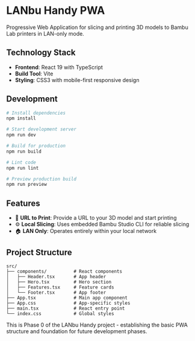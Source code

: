 # LANbu Handy PWA

Progressive Web Application for slicing and printing 3D models to Bambu Lab printers in LAN-only mode.

## Technology Stack

- **Frontend**: React 19 with TypeScript
- **Build Tool**: Vite
- **Styling**: CSS3 with mobile-first responsive design

## Development

```bash
# Install dependencies
npm install

# Start development server
npm run dev

# Build for production
npm run build

# Lint code
npm run lint

# Preview production build
npm run preview
```

## Features

- 🔗 **URL to Print**: Provide a URL to your 3D model and start printing
- ⚙️ **Local Slicing**: Uses embedded Bambu Studio CLI for reliable slicing
- 🏠 **LAN Only**: Operates entirely within your local network

## Project Structure

```
src/
├── components/          # React components
│   ├── Header.tsx       # App header
│   ├── Hero.tsx         # Hero section
│   ├── Features.tsx     # Feature cards
│   └── Footer.tsx       # App footer
├── App.tsx              # Main app component
├── App.css              # App-specific styles
├── main.tsx             # React entry point
└── index.css            # Global styles
```

This is Phase 0 of the LANbu Handy project - establishing the basic PWA structure and foundation for future development phases.
